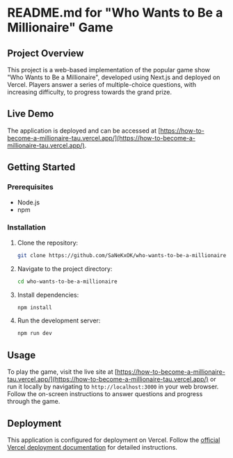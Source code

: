 # README.md for "Who Wants to Be a Millionaire" Game

## Project Overview

This project is a web-based implementation of the popular game show "Who Wants to Be a Millionaire", developed using Next.js and deployed on Vercel. Players answer a series of multiple-choice questions, with increasing difficulty, to progress towards the grand prize.

## Live Demo

The application is deployed and can be accessed at [https://how-to-become-a-millionaire-tau.vercel.app/](https://how-to-become-a-millionaire-tau.vercel.app/).

## Getting Started

### Prerequisites

- Node.js
- npm

### Installation

1. Clone the repository:
   ```bash
   git clone https://github.com/SaNeKxOK/who-wants-to-be-a-millionaire
   ```
2. Navigate to the project directory:
   ```bash
   cd who-wants-to-be-a-millionaire
   ```
3. Install dependencies:
   ```bash
   npm install
   ```
4. Run the development server:
   ```bash
   npm run dev
   ```

## Usage

To play the game, visit the live site at [https://how-to-become-a-millionaire-tau.vercel.app/](https://how-to-become-a-millionaire-tau.vercel.app/) or run it locally by navigating to `http://localhost:3000` in your web browser. Follow the on-screen instructions to answer questions and progress through the game.

## Deployment

This application is configured for deployment on Vercel. Follow the [official Vercel deployment documentation](https://vercel.com/docs) for detailed instructions.
